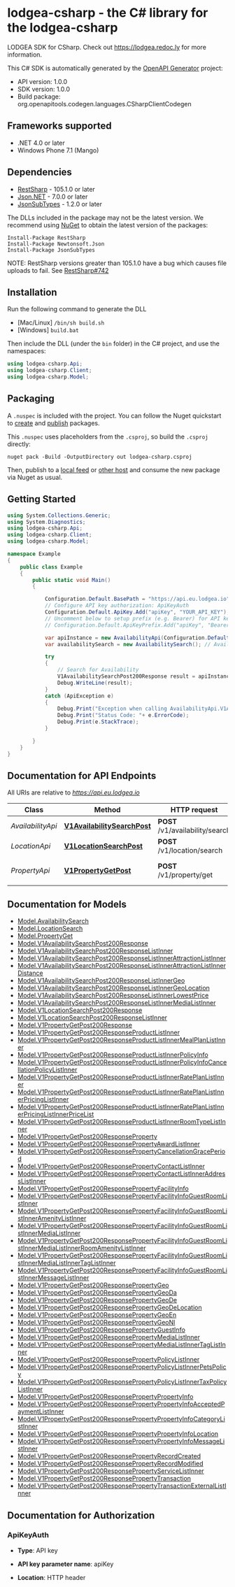 # lodgea-csharp - the C# library for the lodgea-csharp

LODGEA SDK for CSharp. Check out https://lodgea.redoc.ly for more information.

This C# SDK is automatically generated by the [OpenAPI Generator](https://openapi-generator.tech) project:

- API version: 1.0.0
- SDK version: 1.0.0
- Build package: org.openapitools.codegen.languages.CSharpClientCodegen

## Frameworks supported


- .NET 4.0 or later
- Windows Phone 7.1 (Mango)

## Dependencies


- [RestSharp](https://www.nuget.org/packages/RestSharp) - 105.1.0 or later
- [Json.NET](https://www.nuget.org/packages/Newtonsoft.Json/) - 7.0.0 or later
- [JsonSubTypes](https://www.nuget.org/packages/JsonSubTypes/) - 1.2.0 or later

The DLLs included in the package may not be the latest version. We recommend using [NuGet](https://docs.nuget.org/consume/installing-nuget) to obtain the latest version of the packages:

```
Install-Package RestSharp
Install-Package Newtonsoft.Json
Install-Package JsonSubTypes
```

NOTE: RestSharp versions greater than 105.1.0 have a bug which causes file uploads to fail. See [RestSharp#742](https://github.com/restsharp/RestSharp/issues/742)

## Installation

Run the following command to generate the DLL

- [Mac/Linux] `/bin/sh build.sh`
- [Windows] `build.bat`

Then include the DLL (under the `bin` folder) in the C# project, and use the namespaces:

```csharp
using lodgea-csharp.Api;
using lodgea-csharp.Client;
using lodgea-csharp.Model;

```


## Packaging

A `.nuspec` is included with the project. You can follow the Nuget quickstart to [create](https://docs.microsoft.com/en-us/nuget/quickstart/create-and-publish-a-package#create-the-package) and [publish](https://docs.microsoft.com/en-us/nuget/quickstart/create-and-publish-a-package#publish-the-package) packages.

This `.nuspec` uses placeholders from the `.csproj`, so build the `.csproj` directly:

```
nuget pack -Build -OutputDirectory out lodgea-csharp.csproj
```

Then, publish to a [local feed](https://docs.microsoft.com/en-us/nuget/hosting-packages/local-feeds) or [other host](https://docs.microsoft.com/en-us/nuget/hosting-packages/overview) and consume the new package via Nuget as usual.


## Getting Started

```csharp
using System.Collections.Generic;
using System.Diagnostics;
using lodgea-csharp.Api;
using lodgea-csharp.Client;
using lodgea-csharp.Model;

namespace Example
{
    public class Example
    {
        public static void Main()
        {

            Configuration.Default.BasePath = "https://api.eu.lodgea.io";
            // Configure API key authorization: ApiKeyAuth
            Configuration.Default.ApiKey.Add("apiKey", "YOUR_API_KEY");
            // Uncomment below to setup prefix (e.g. Bearer) for API key, if needed
            // Configuration.Default.ApiKeyPrefix.Add("apiKey", "Bearer");

            var apiInstance = new AvailabilityApi(Configuration.Default);
            var availabilitySearch = new AvailabilitySearch(); // AvailabilitySearch | Search Criteria, all parameters are optional (optional) 

            try
            {
                // Search for Availability
                V1AvailabilitySearchPost200Response result = apiInstance.V1AvailabilitySearchPost(availabilitySearch);
                Debug.WriteLine(result);
            }
            catch (ApiException e)
            {
                Debug.Print("Exception when calling AvailabilityApi.V1AvailabilitySearchPost: " + e.Message );
                Debug.Print("Status Code: "+ e.ErrorCode);
                Debug.Print(e.StackTrace);
            }

        }
    }
}
```

## Documentation for API Endpoints

All URIs are relative to *https://api.eu.lodgea.io*

Class | Method | HTTP request | Description
------------ | ------------- | ------------- | -------------
*AvailabilityApi* | [**V1AvailabilitySearchPost**](docs/AvailabilityApi.md#v1availabilitysearchpost) | **POST** /v1/availability/search | Search for Availability
*LocationApi* | [**V1LocationSearchPost**](docs/LocationApi.md#v1locationsearchpost) | **POST** /v1/location/search | Search for Location
*PropertyApi* | [**V1PropertyGetPost**](docs/PropertyApi.md#v1propertygetpost) | **POST** /v1/property/get | Get Property by ID


## Documentation for Models

 - [Model.AvailabilitySearch](docs/AvailabilitySearch.md)
 - [Model.LocationSearch](docs/LocationSearch.md)
 - [Model.PropertyGet](docs/PropertyGet.md)
 - [Model.V1AvailabilitySearchPost200Response](docs/V1AvailabilitySearchPost200Response.md)
 - [Model.V1AvailabilitySearchPost200ResponseListInner](docs/V1AvailabilitySearchPost200ResponseListInner.md)
 - [Model.V1AvailabilitySearchPost200ResponseListInnerAttractionListInner](docs/V1AvailabilitySearchPost200ResponseListInnerAttractionListInner.md)
 - [Model.V1AvailabilitySearchPost200ResponseListInnerAttractionListInnerDistance](docs/V1AvailabilitySearchPost200ResponseListInnerAttractionListInnerDistance.md)
 - [Model.V1AvailabilitySearchPost200ResponseListInnerGeo](docs/V1AvailabilitySearchPost200ResponseListInnerGeo.md)
 - [Model.V1AvailabilitySearchPost200ResponseListInnerGeoLocation](docs/V1AvailabilitySearchPost200ResponseListInnerGeoLocation.md)
 - [Model.V1AvailabilitySearchPost200ResponseListInnerLowestPrice](docs/V1AvailabilitySearchPost200ResponseListInnerLowestPrice.md)
 - [Model.V1AvailabilitySearchPost200ResponseListInnerMediaListInner](docs/V1AvailabilitySearchPost200ResponseListInnerMediaListInner.md)
 - [Model.V1LocationSearchPost200Response](docs/V1LocationSearchPost200Response.md)
 - [Model.V1LocationSearchPost200ResponseListInner](docs/V1LocationSearchPost200ResponseListInner.md)
 - [Model.V1PropertyGetPost200Response](docs/V1PropertyGetPost200Response.md)
 - [Model.V1PropertyGetPost200ResponseProductListInner](docs/V1PropertyGetPost200ResponseProductListInner.md)
 - [Model.V1PropertyGetPost200ResponseProductListInnerMealPlanListInner](docs/V1PropertyGetPost200ResponseProductListInnerMealPlanListInner.md)
 - [Model.V1PropertyGetPost200ResponseProductListInnerPolicyInfo](docs/V1PropertyGetPost200ResponseProductListInnerPolicyInfo.md)
 - [Model.V1PropertyGetPost200ResponseProductListInnerPolicyInfoCancellationPolicyListInner](docs/V1PropertyGetPost200ResponseProductListInnerPolicyInfoCancellationPolicyListInner.md)
 - [Model.V1PropertyGetPost200ResponseProductListInnerRatePlanListInner](docs/V1PropertyGetPost200ResponseProductListInnerRatePlanListInner.md)
 - [Model.V1PropertyGetPost200ResponseProductListInnerRatePlanListInnerPricingListInner](docs/V1PropertyGetPost200ResponseProductListInnerRatePlanListInnerPricingListInner.md)
 - [Model.V1PropertyGetPost200ResponseProductListInnerRatePlanListInnerPricingListInnerPriceList](docs/V1PropertyGetPost200ResponseProductListInnerRatePlanListInnerPricingListInnerPriceList.md)
 - [Model.V1PropertyGetPost200ResponseProductListInnerRoomTypeListInner](docs/V1PropertyGetPost200ResponseProductListInnerRoomTypeListInner.md)
 - [Model.V1PropertyGetPost200ResponseProperty](docs/V1PropertyGetPost200ResponseProperty.md)
 - [Model.V1PropertyGetPost200ResponsePropertyAwardListInner](docs/V1PropertyGetPost200ResponsePropertyAwardListInner.md)
 - [Model.V1PropertyGetPost200ResponsePropertyCancellationGracePeriod](docs/V1PropertyGetPost200ResponsePropertyCancellationGracePeriod.md)
 - [Model.V1PropertyGetPost200ResponsePropertyContactListInner](docs/V1PropertyGetPost200ResponsePropertyContactListInner.md)
 - [Model.V1PropertyGetPost200ResponsePropertyContactListInnerAddressListInner](docs/V1PropertyGetPost200ResponsePropertyContactListInnerAddressListInner.md)
 - [Model.V1PropertyGetPost200ResponsePropertyFacilityInfo](docs/V1PropertyGetPost200ResponsePropertyFacilityInfo.md)
 - [Model.V1PropertyGetPost200ResponsePropertyFacilityInfoGuestRoomListInner](docs/V1PropertyGetPost200ResponsePropertyFacilityInfoGuestRoomListInner.md)
 - [Model.V1PropertyGetPost200ResponsePropertyFacilityInfoGuestRoomListInnerAmenityListInner](docs/V1PropertyGetPost200ResponsePropertyFacilityInfoGuestRoomListInnerAmenityListInner.md)
 - [Model.V1PropertyGetPost200ResponsePropertyFacilityInfoGuestRoomListInnerMediaListInner](docs/V1PropertyGetPost200ResponsePropertyFacilityInfoGuestRoomListInnerMediaListInner.md)
 - [Model.V1PropertyGetPost200ResponsePropertyFacilityInfoGuestRoomListInnerMediaListInnerRoomAmenityListInner](docs/V1PropertyGetPost200ResponsePropertyFacilityInfoGuestRoomListInnerMediaListInnerRoomAmenityListInner.md)
 - [Model.V1PropertyGetPost200ResponsePropertyFacilityInfoGuestRoomListInnerMediaListInnerTagListInner](docs/V1PropertyGetPost200ResponsePropertyFacilityInfoGuestRoomListInnerMediaListInnerTagListInner.md)
 - [Model.V1PropertyGetPost200ResponsePropertyFacilityInfoGuestRoomListInnerMessageListInner](docs/V1PropertyGetPost200ResponsePropertyFacilityInfoGuestRoomListInnerMessageListInner.md)
 - [Model.V1PropertyGetPost200ResponsePropertyGeo](docs/V1PropertyGetPost200ResponsePropertyGeo.md)
 - [Model.V1PropertyGetPost200ResponsePropertyGeoDa](docs/V1PropertyGetPost200ResponsePropertyGeoDa.md)
 - [Model.V1PropertyGetPost200ResponsePropertyGeoDe](docs/V1PropertyGetPost200ResponsePropertyGeoDe.md)
 - [Model.V1PropertyGetPost200ResponsePropertyGeoDeLocation](docs/V1PropertyGetPost200ResponsePropertyGeoDeLocation.md)
 - [Model.V1PropertyGetPost200ResponsePropertyGeoEn](docs/V1PropertyGetPost200ResponsePropertyGeoEn.md)
 - [Model.V1PropertyGetPost200ResponsePropertyGeoNl](docs/V1PropertyGetPost200ResponsePropertyGeoNl.md)
 - [Model.V1PropertyGetPost200ResponsePropertyGuestInfo](docs/V1PropertyGetPost200ResponsePropertyGuestInfo.md)
 - [Model.V1PropertyGetPost200ResponsePropertyMediaListInner](docs/V1PropertyGetPost200ResponsePropertyMediaListInner.md)
 - [Model.V1PropertyGetPost200ResponsePropertyMediaListInnerTagListInner](docs/V1PropertyGetPost200ResponsePropertyMediaListInnerTagListInner.md)
 - [Model.V1PropertyGetPost200ResponsePropertyPolicyListInner](docs/V1PropertyGetPost200ResponsePropertyPolicyListInner.md)
 - [Model.V1PropertyGetPost200ResponsePropertyPolicyListInnerPetsPolicy](docs/V1PropertyGetPost200ResponsePropertyPolicyListInnerPetsPolicy.md)
 - [Model.V1PropertyGetPost200ResponsePropertyPolicyListInnerTaxPolicyListInner](docs/V1PropertyGetPost200ResponsePropertyPolicyListInnerTaxPolicyListInner.md)
 - [Model.V1PropertyGetPost200ResponsePropertyPropertyInfo](docs/V1PropertyGetPost200ResponsePropertyPropertyInfo.md)
 - [Model.V1PropertyGetPost200ResponsePropertyPropertyInfoAcceptedPaymentListInner](docs/V1PropertyGetPost200ResponsePropertyPropertyInfoAcceptedPaymentListInner.md)
 - [Model.V1PropertyGetPost200ResponsePropertyPropertyInfoCategoryListInner](docs/V1PropertyGetPost200ResponsePropertyPropertyInfoCategoryListInner.md)
 - [Model.V1PropertyGetPost200ResponsePropertyPropertyInfoLocation](docs/V1PropertyGetPost200ResponsePropertyPropertyInfoLocation.md)
 - [Model.V1PropertyGetPost200ResponsePropertyPropertyInfoMessageListInner](docs/V1PropertyGetPost200ResponsePropertyPropertyInfoMessageListInner.md)
 - [Model.V1PropertyGetPost200ResponsePropertyRecordCreated](docs/V1PropertyGetPost200ResponsePropertyRecordCreated.md)
 - [Model.V1PropertyGetPost200ResponsePropertyRecordModified](docs/V1PropertyGetPost200ResponsePropertyRecordModified.md)
 - [Model.V1PropertyGetPost200ResponsePropertyServiceListInner](docs/V1PropertyGetPost200ResponsePropertyServiceListInner.md)
 - [Model.V1PropertyGetPost200ResponsePropertyTransaction](docs/V1PropertyGetPost200ResponsePropertyTransaction.md)
 - [Model.V1PropertyGetPost200ResponsePropertyTransactionExternalListInner](docs/V1PropertyGetPost200ResponsePropertyTransactionExternalListInner.md)


## Documentation for Authorization


### ApiKeyAuth

- **Type**: API key

- **API key parameter name**: apiKey
- **Location**: HTTP header

